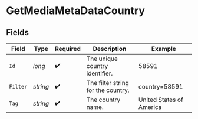 # GetMediaMetaDataCountry


## Fields

| Field                              | Type                               | Required                           | Description                        | Example                            |
| ---------------------------------- | ---------------------------------- | ---------------------------------- | ---------------------------------- | ---------------------------------- |
| `Id`                               | *long*                             | :heavy_check_mark:                 | The unique country identifier.     | 58591                              |
| `Filter`                           | *string*                           | :heavy_check_mark:                 | The filter string for the country. | country=58591                      |
| `Tag`                              | *string*                           | :heavy_check_mark:                 | The country name.                  | United States of America           |
